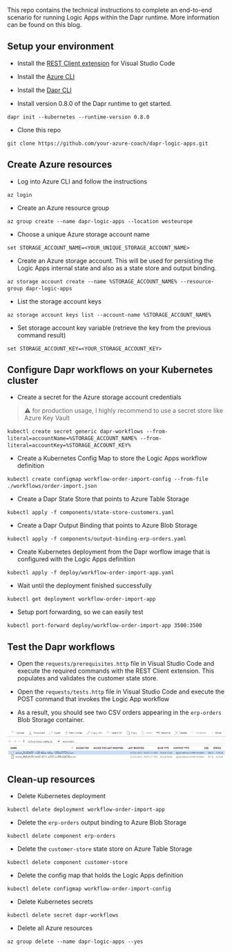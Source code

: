 This repo contains the technical instructions to complete an end-to-end scenario for running Logic Apps within the Dapr runtime.  More information can be found on this blog.

## Setup your environment

* Install the [REST Client extension](https://marketplace.visualstudio.com/items?itemName=humao.rest-client) for Visual Studio Code

* Install the [Azure CLI](https://docs.microsoft.com/en-us/cli/azure/install-azure-cli?view=azure-cli-latest)

* Install the [Dapr CLI](https://github.com/dapr/cli#getting-started)

* Install version 0.8.0 of the Dapr runtime to get started.

```
dapr init --kubernetes --runtime-version 0.8.0
```

* Clone this repo

```
git clone https://github.com/your-azure-coach/dapr-logic-apps.git
```

## Create Azure resources

* Log into Azure CLI and follow the instructions

```
az login
```

* Create an Azure resource group

```
az group create --name dapr-logic-apps --location westeurope
```

* Choose a unique Azure storage account name

```
set STORAGE_ACCOUNT_NAME=<YOUR_UNIQUE_STORAGE_ACCOUNT_NAME>
```

* Create an Azure storage account.  This will be used for persisting the Logic Apps internal state and also as a state store and output binding.

```
az storage account create --name %STORAGE_ACCOUNT_NAME% --resource-group dapr-logic-apps
```

* List the storage account keys

```
az storage account keys list --account-name %STORAGE_ACCOUNT_NAME%
```

* Set storage account key variable (retrieve the key from the previous command result)

```
set STORAGE_ACCOUNT_KEY=<YOUR_STORAGE_ACCOUNT_KEY>
```

## Configure Dapr workflows on your Kubernetes cluster

* Create a secret for the Azure storage account credentials

> :warning: for production usage, I highly recommend to use a secret store like Azure Key Vault

```
kubectl create secret generic dapr-workflows --from-literal=accountName=%STORAGE_ACCOUNT_NAME% --from-literal=accountKey=%STORAGE_ACCOUNT_KEY%
```

* Create a Kubernetes Config Map to store the Logic Apps workflow definition

```
kubectl create configmap workflow-order-import-config --from-file ./workflows/order-import.json
```

* Create a Dapr State Store that points to Azure Table Storage

```
kubectl apply -f components/state-store-customers.yaml
```

* Create a Dapr Output Binding that points to Azure Blob Storage

```
kubectl apply -f components/output-binding-erp-orders.yaml
```

* Create Kubernetes deployment from the Dapr worflow image that is configured with the Logic Apps definition

```
kubectl apply -f deploy/workflow-order-import-app.yaml
```

* Wait until the deployment finished successfully

```
kubectl get deployment workflow-order-import-app
```

* Setup port forwarding, so we can easily test

```
kubectl port-forward deploy/workflow-order-import-app 3500:3500
```

## Test the Dapr workflows

* Open the `requests/prerequisites.http` file in Visual Studio Code and execute the required commands with the REST Client extension.  This populates and validates the customer state store.

* Open the `requests/tests.http` file in Visual Studio Code and execute the POST command that invokes the Logic App workflow

* As a result, you should see two CSV orders appearing in the `erp-orders` Blob Storage container.

![](docs/.media/erp-orders-csv.png)

## Clean-up resources

* Delete Kubernetes deployment

```
kubectl delete deployment workflow-order-import-app
```

* Delete the `erp-orders` output binding to Azure Blob Storage

```
kubectl delete component erp-orders
```

* Delete the `customer-store` state store on Azure Table Storage

```
kubectl delete component customer-store
```

* Delete the config map that holds the Logic Apps definition

```
kubectl delete configmap workflow-order-import-config
```

* Delete Kubernetes secrets

```
kubectl delete secret dapr-workflows
```

* Delete all Azure resources

```
az group delete --name dapr-logic-apps --yes
```